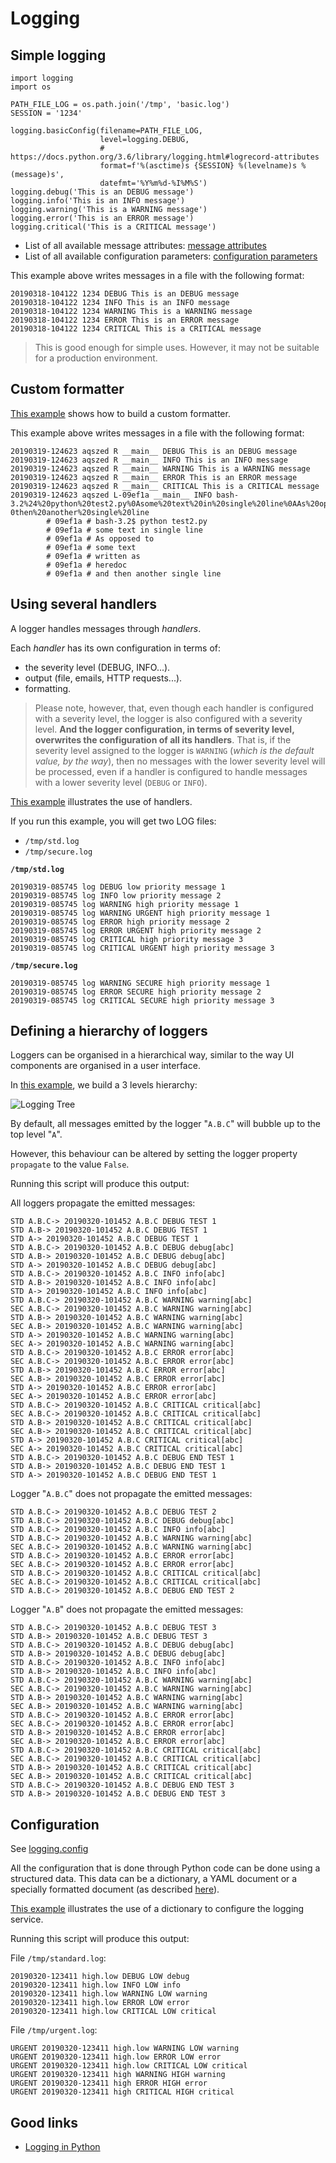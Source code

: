 # Logging

## Simple logging

    import logging
    import os

    PATH_FILE_LOG = os.path.join('/tmp', 'basic.log')
    SESSION = '1234'

    logging.basicConfig(filename=PATH_FILE_LOG,
                        level=logging.DEBUG,
                        # https://docs.python.org/3.6/library/logging.html#logrecord-attributes
                        format=f'%(asctime)s {SESSION} %(levelname)s %(message)s',
                        datefmt='%Y%m%d-%I%M%S')
    logging.debug('This is an DEBUG message')
    logging.info('This is an INFO message')
    logging.warning('This is a WARNING message')
    logging.error('This is an ERROR message')
    logging.critical('This is a CRITICAL message')

* List of all available message attributes: [message attributes](https://docs.python.org/3.6/library/logging.html#logrecord-attributes)
* List of all available configuration parameters: [configuration parameters](https://docs.python.org/3.6/library/logging.html#logging.basicConfig)

This example above writes messages in a file with the following format:

    20190318-104122 1234 DEBUG This is an DEBUG message
    20190318-104122 1234 INFO This is an INFO message
    20190318-104122 1234 WARNING This is a WARNING message
    20190318-104122 1234 ERROR This is an ERROR message
    20190318-104122 1234 CRITICAL This is a CRITICAL message

> This is good enough for simple uses. However, it may not be suitable for a production environment.

## Custom formatter

[This example](code/logging_formatter.py) shows how to build a custom formatter.

This example above writes messages in a file with the following format:

    20190319-124623 aqszed R __main__ DEBUG This is an DEBUG message
    20190319-124623 aqszed R __main__ INFO This is an INFO message
    20190319-124623 aqszed R __main__ WARNING This is a WARNING message
    20190319-124623 aqszed R __main__ ERROR This is an ERROR message
    20190319-124623 aqszed R __main__ CRITICAL This is a CRITICAL message
    20190319-124623 aqszed L-09ef1a __main__ INFO bash-3.2%24%20python%20test2.py%0Asome%20text%20in%20single%20line%0AAs%20opposed%20to%0Asome%20text%0Awritten%20as%0Aheredoc%0Aand%2
    0then%20another%20single%20line
            # 09ef1a # bash-3.2$ python test2.py
            # 09ef1a # some text in single line
            # 09ef1a # As opposed to
            # 09ef1a # some text
            # 09ef1a # written as
            # 09ef1a # heredoc
            # 09ef1a # and then another single line

## Using several handlers

A logger handles messages through _handlers_.

Each _handler_ has its own configuration in terms of:

* the severity level (DEBUG, INFO...).
* output (file, emails, HTTP requests...).
* formatting.

> Please note, however, that, even though each handler is configured with a severity level, the logger is also configured with a severity level. **And the logger configuration, in terms of severity level, overwrites the configuration of all its handlers**. That is, if the severity level assigned to the logger is `WARNING` (_which is the default value, by the way_), then no messages with the lower severity level will be processed, even if a handler is configured to handle messages with a lower severity level (`DEBUG` or `INFO`).

[This example](code/logging_levels.py) illustrates the use of handlers.

If you run this example, you will get two LOG files:

* `/tmp/std.log`
* `/tmp/secure.log`

**`/tmp/std.log`**

    20190319-085745 log DEBUG low priority message 1
    20190319-085745 log INFO low priority message 2
    20190319-085745 log WARNING high priority message 1
    20190319-085745 log WARNING URGENT high priority message 1
    20190319-085745 log ERROR high priority message 2
    20190319-085745 log ERROR URGENT high priority message 2
    20190319-085745 log CRITICAL high priority message 3
    20190319-085745 log CRITICAL URGENT high priority message 3

**`/tmp/secure.log`**

    20190319-085745 log WARNING SECURE high priority message 1
    20190319-085745 log ERROR SECURE high priority message 2
    20190319-085745 log CRITICAL SECURE high priority message 3

## Defining a hierarchy of loggers

Loggers can be organised in a hierarchical way, similar to the way UI components are organised in a user interface. 

In [this example](code/logging_tree.py), we build a 3 levels hierarchy:

![Logging Tree](images/logging-tree-1.png)

By default, all messages emitted by the logger "`A.B.C`" will bubble up to the top level "`A`".

However, this behaviour can be altered by setting the logger property `propagate` to the value `False`.

Running this script will produce this output:

All loggers propagate the emitted messages:

    STD A.B.C-> 20190320-101452 A.B.C DEBUG TEST 1
    STD A.B-> 20190320-101452 A.B.C DEBUG TEST 1
    STD A-> 20190320-101452 A.B.C DEBUG TEST 1
    STD A.B.C-> 20190320-101452 A.B.C DEBUG debug[abc]
    STD A.B-> 20190320-101452 A.B.C DEBUG debug[abc]
    STD A-> 20190320-101452 A.B.C DEBUG debug[abc]
    STD A.B.C-> 20190320-101452 A.B.C INFO info[abc]
    STD A.B-> 20190320-101452 A.B.C INFO info[abc]
    STD A-> 20190320-101452 A.B.C INFO info[abc]
    STD A.B.C-> 20190320-101452 A.B.C WARNING warning[abc]
    SEC A.B.C-> 20190320-101452 A.B.C WARNING warning[abc]
    STD A.B-> 20190320-101452 A.B.C WARNING warning[abc]
    SEC A.B-> 20190320-101452 A.B.C WARNING warning[abc]
    STD A-> 20190320-101452 A.B.C WARNING warning[abc]
    SEC A-> 20190320-101452 A.B.C WARNING warning[abc]
    STD A.B.C-> 20190320-101452 A.B.C ERROR error[abc]
    SEC A.B.C-> 20190320-101452 A.B.C ERROR error[abc]
    STD A.B-> 20190320-101452 A.B.C ERROR error[abc]
    SEC A.B-> 20190320-101452 A.B.C ERROR error[abc]
    STD A-> 20190320-101452 A.B.C ERROR error[abc]
    SEC A-> 20190320-101452 A.B.C ERROR error[abc]
    STD A.B.C-> 20190320-101452 A.B.C CRITICAL critical[abc]
    SEC A.B.C-> 20190320-101452 A.B.C CRITICAL critical[abc]
    STD A.B-> 20190320-101452 A.B.C CRITICAL critical[abc]
    SEC A.B-> 20190320-101452 A.B.C CRITICAL critical[abc]
    STD A-> 20190320-101452 A.B.C CRITICAL critical[abc]
    SEC A-> 20190320-101452 A.B.C CRITICAL critical[abc]
    STD A.B.C-> 20190320-101452 A.B.C DEBUG END TEST 1
    STD A.B-> 20190320-101452 A.B.C DEBUG END TEST 1
    STD A-> 20190320-101452 A.B.C DEBUG END TEST 1

Logger "`A.B.C`" does not propagate the emitted messages:

    STD A.B.C-> 20190320-101452 A.B.C DEBUG TEST 2
    STD A.B.C-> 20190320-101452 A.B.C DEBUG debug[abc]
    STD A.B.C-> 20190320-101452 A.B.C INFO info[abc]
    STD A.B.C-> 20190320-101452 A.B.C WARNING warning[abc]
    SEC A.B.C-> 20190320-101452 A.B.C WARNING warning[abc]
    STD A.B.C-> 20190320-101452 A.B.C ERROR error[abc]
    SEC A.B.C-> 20190320-101452 A.B.C ERROR error[abc]
    STD A.B.C-> 20190320-101452 A.B.C CRITICAL critical[abc]
    SEC A.B.C-> 20190320-101452 A.B.C CRITICAL critical[abc]
    STD A.B.C-> 20190320-101452 A.B.C DEBUG END TEST 2

Logger "`A.B`" does not propagate the emitted messages:

    STD A.B.C-> 20190320-101452 A.B.C DEBUG TEST 3
    STD A.B-> 20190320-101452 A.B.C DEBUG TEST 3
    STD A.B.C-> 20190320-101452 A.B.C DEBUG debug[abc]
    STD A.B-> 20190320-101452 A.B.C DEBUG debug[abc]
    STD A.B.C-> 20190320-101452 A.B.C INFO info[abc]
    STD A.B-> 20190320-101452 A.B.C INFO info[abc]
    STD A.B.C-> 20190320-101452 A.B.C WARNING warning[abc]
    SEC A.B.C-> 20190320-101452 A.B.C WARNING warning[abc]
    STD A.B-> 20190320-101452 A.B.C WARNING warning[abc]
    SEC A.B-> 20190320-101452 A.B.C WARNING warning[abc]
    STD A.B.C-> 20190320-101452 A.B.C ERROR error[abc]
    SEC A.B.C-> 20190320-101452 A.B.C ERROR error[abc]
    STD A.B-> 20190320-101452 A.B.C ERROR error[abc]
    SEC A.B-> 20190320-101452 A.B.C ERROR error[abc]
    STD A.B.C-> 20190320-101452 A.B.C CRITICAL critical[abc]
    SEC A.B.C-> 20190320-101452 A.B.C CRITICAL critical[abc]
    STD A.B-> 20190320-101452 A.B.C CRITICAL critical[abc]
    SEC A.B-> 20190320-101452 A.B.C CRITICAL critical[abc]
    STD A.B.C-> 20190320-101452 A.B.C DEBUG END TEST 3
    STD A.B-> 20190320-101452 A.B.C DEBUG END TEST 3

## Configuration

See [logging.config](https://docs.python.org/3.6/library/logging.config.html#module-logging.config)

All the configuration that is done through Python code can be done using a structured data. This data can be a dictionary, a YAML document or a specially formatted document (as described [here](https://docs.python.org/3.6/library/logging.config.html#configuration-file-format)).

[This example](code/logging_config.py) illustrates the use of a dictionary to configure the logging service.

Running this script will produce this output:

File `/tmp/standard.log`:

    20190320-123411 high.low DEBUG LOW debug
    20190320-123411 high.low INFO LOW info
    20190320-123411 high.low WARNING LOW warning
    20190320-123411 high.low ERROR LOW error
    20190320-123411 high.low CRITICAL LOW critical

File `/tmp/urgent.log`:

    URGENT 20190320-123411 high.low WARNING LOW warning
    URGENT 20190320-123411 high.low ERROR LOW error
    URGENT 20190320-123411 high.low CRITICAL LOW critical
    URGENT 20190320-123411 high WARNING HIGH warning
    URGENT 20190320-123411 high ERROR HIGH error
    URGENT 20190320-123411 high CRITICAL HIGH critical

## Good links

* [Logging in Python](https://realpython.com/python-logging/)
